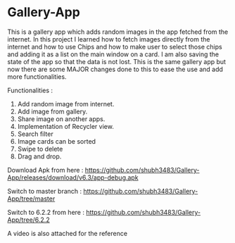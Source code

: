 # Gallery-App

This is a gallery app which adds random images in the app fetched from the internet. In this project I learned how to fetch images directly from the internet and how to use Chips and how to make user to select those chips and adding it as a list on the main window on a card. I am also saving the state of the app so that the data is not lost. This is the same gallery app but now there are some MAJOR changes done to this to ease the use and add more functionalities.

Functionalities : 
1) Add random image from internet.
2) Add image from gallery.
3) Share image on another apps.
4) Implementation of Recycler view.
5) Search filter
6) Image cards can be sorted
7) Swipe to delete
8) Drag and drop.

Download Apk from here : https://github.com/shubh3483/Gallery-App/releases/download/v6.3/app-debug.apk

Switch to master branch : https://github.com/shubh3483/Gallery-App/tree/master

Switch to 6.2.2 from here : https://github.com/shubh3483/Gallery-App/tree/6.2.2

A video is also attached for the reference 



